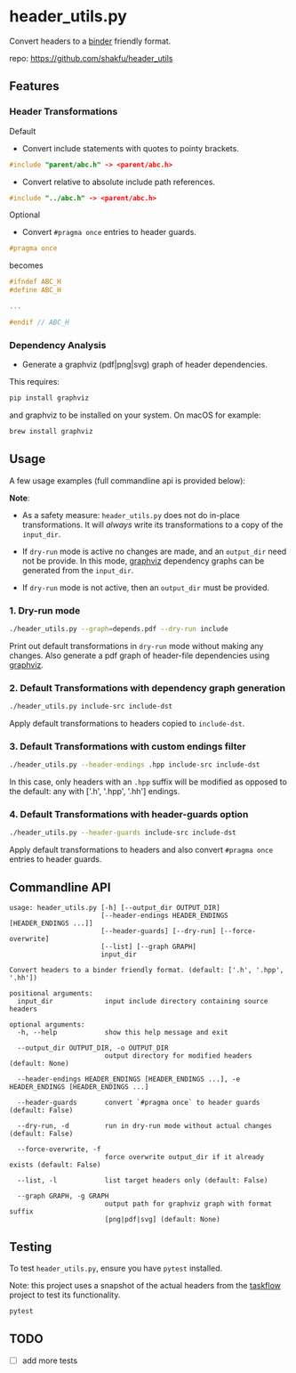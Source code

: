 # header_utils.py

Convert headers to a [binder](https://github.com/RosettaCommons/binder>) friendly format.

repo: <https://github.com/shakfu/header_utils>

## Features

### Header Transformations

Default

- Convert include statements with quotes to pointy brackets.

```c++
#include "parent/abc.h" -> <parent/abc.h>
```

- Convert relative to absolute include path references.

```c++
#include "../abc.h" -> <parent/abc.h>
```

Optional

- Convert `#pragma once` entries to header guards.

```c++
#pragma once
```

becomes

```c++
#ifndef ABC_H
#define ABC_H

...

#endif // ABC_H

```

### Dependency Analysis

- Generate a graphviz (pdf|png|svg) graph of header dependencies.

This requires:

```bash
pip install graphviz
```

and graphviz to be installed on your system. On macOS for example:

```bash
brew install graphviz
```

## Usage

A few usage examples (full commandline api is provided below):

**Note**: 

- As a safety measure: `header_utils.py` does not do in-place transformations. It will *always* write its transformations to a copy of the `input_dir`.  

- If `dry-run` mode is active no changes are made, and an `output_dir` need not be provide. In this mode, [graphviz](https://graphviz.org) dependency graphs can be generated from the `input_dir`.

- If `dry-run` mode is not active, then an `output_dir` must be provided.


### 1. Dry-run mode

```bash
./header_utils.py --graph=depends.pdf --dry-run include
```

Print out default transformations in `dry-run` mode without making any changes.
Also generate a pdf graph of header-file dependencies using [graphviz](https://graphviz.org).

### 2. Default Transformations with dependency graph generation

```bash
./header_utils.py include-src include-dst
```

Apply default transformations to headers copied to `include-dst`.

### 3. Default Transformations with custom endings filter

```bash
./header_utils.py --header-endings .hpp include-src include-dst
```

In this case, only headers with an `.hpp` suffix will be modified as opposed to the default: any with ['.h', '.hpp', '.hh'] endings.

### 4. Default Transformations with header-guards option

```bash
./header_utils.py --header-guards include-src include-dst
```

Apply default transformations to headers and also convert `#pragma once` entries to header guards.

## Commandline API

```text
usage: header_utils.py [-h] [--output_dir OUTPUT_DIR]
                       [--header-endings HEADER_ENDINGS [HEADER_ENDINGS ...]]
                       [--header-guards] [--dry-run] [--force-overwrite]
                       [--list] [--graph GRAPH]
                       input_dir

Convert headers to a binder friendly format. (default: ['.h', '.hpp', '.hh'])

positional arguments:
  input_dir             input include directory containing source headers

optional arguments:
  -h, --help            show this help message and exit

  --output_dir OUTPUT_DIR, -o OUTPUT_DIR
                        output directory for modified headers (default: None)
  
  --header-endings HEADER_ENDINGS [HEADER_ENDINGS ...], -e HEADER_ENDINGS [HEADER_ENDINGS ...]
  
  --header-guards       convert `#pragma once` to header guards (default: False)
  
  --dry-run, -d         run in dry-run mode without actual changes (default: False)
  
  --force-overwrite, -f
                        force overwrite output_dir if it already exists (default: False)
  
  --list, -l            list target headers only (default: False)
  
  --graph GRAPH, -g GRAPH
                        output path for graphviz graph with format suffix
                        [png|pdf|svg] (default: None)
```

## Testing

To test `header_utils.py`, ensure you have `pytest` installed.

Note: this project uses a snapshot of the actual headers from the [taskflow](https://github.com/taskflow/taskflow) project to test its functionality.

```bash
pytest
```

## TODO

- [ ] add more tests
